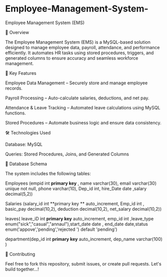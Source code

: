 # Employee-Management-System-
Employee Management System (EMS) 

📌 Overview

The Employee Management System (EMS) is a MySQL-based solution designed to manage employee data, payroll, attendance, and performance efficiently. It automates HR tasks using stored procedures, triggers, and generated columns to ensure accuracy and seamless workforce management.

🔑 Key Features

Employee Data Management – Securely store and manage employee records.

Payroll Processing – Auto-calculate salaries, deductions, and net pay.

Attendance & Leave Tracking – Automated leave calculations using MySQL functions.

Stored Procedures  – Automate business logic and ensure data consistency.

🛠️ Technologies Used

Database: MySQL

Queries: Stored Procedures, Joins, and Generated Columns

📂 Database Schema

The system includes the following tables:

Employees (empid int **primary key** , name varchar(30), email varchar(30) unique not null, phone varchar(10), Dep_id int, hire_Date date ,salary decimal(5,2))

Salaries (salary_id int **primary key ** auto_increment, Emp_id int , basic_pay decimal(10,2), deduction decimal(10,2), net_salary decimal(10,2))

leaves( leave_iD int **primary key** auto_increment, emp_id int ,leave_type enum("sick","casual","annaul"),start_date date , end_date date,status enum('appove','pending','rejected ') default 'pending')

department(dep_id int **primary key** auto_increment, dep_name varchar(100) )

🤝 Contributing

Feel free to fork this repository, submit issues, or create pull requests. Let's build together...!



